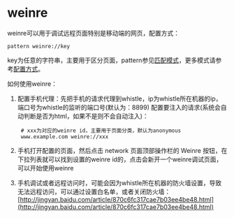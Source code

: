 # weinre

weinre可以用于调试远程页面特别是移动端的网页，配置方式：

	pattern weinre://key

key为任意的字符串，主要用于区分页面，pattern参见[匹配模式](../pattern.html)，更多模式请参考[配置方式](../mode.html)。

如何使用weinre：

1. 配置手机代理：先把手机的请求代理到whistle，ip为whistle所在机器的ip，端口号为whistle的监听的端口号(默认为：8899)
配置要注入的请求(系统会自动判断是否为html，如果不是则不会自动注入)：

		# xxx为对应的weinre id，主要用于页面分类，默认为anonymous
		www.example.com weinre://xxx
2. 手机打开配置的页面，然后点击 network 页面顶部操作栏的 Weinre 按钮，在下拉列表就可以找到设置的weinre id的，点击会新开一个weinre调试页面，可以开始使用weinre

3. 手机调试或者远程访问时，可能会因为whistle所在机器的防火墙设置，导致无法远程访问，可以通过设置白名单，或者关闭防火墙：[http://jingyan.baidu.com/article/870c6fc317cae7b03ee4be48.html](http://jingyan.baidu.com/article/870c6fc317cae7b03ee4be48.html)
